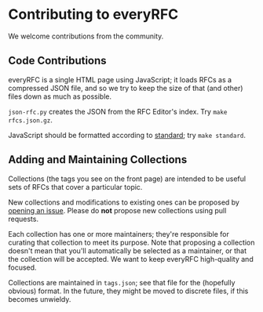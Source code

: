 # Contributing to everyRFC

We welcome contributions from the community. 

## Code Contributions

everyRFC is a single HTML page using JavaScript; it loads RFCs as a compressed JSON file, and so we
try to keep the size of that (and other) files down as much as possible.

`json-rfc.py` creates the JSON from the RFC Editor's index. Try `make rfcs.json.gz`.

JavaScript should be formatted according to
[standard](https://github.com/standard/standard); try `make standard`.


## Adding and Maintaining Collections

Collections (the tags you see on the front page) are intended to be useful sets
of RFCs that cover a particular topic.

New collections and modifications to existing ones can be proposed by [opening an
issue](https://github.com/EveryRFC/everyRFC/issues/new). Please do **not** propose new collections
using pull requests.

Each collection has one or more maintainers; they're responsible for curating that collection to
meet its purpose. Note that proposing a collection doesn't mean that you'll automatically be
selected as a maintainer, or that the collection will be accepted. We want to keep everyRFC
high-quality and focused.

Collections are maintained in `tags.json`; see that file for the (hopefully obvious) format. In the
future, they might be moved to discrete files, if this becomes unwieldy.
